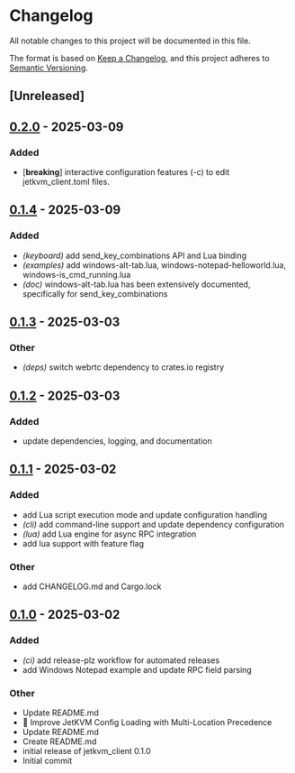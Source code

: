 # Changelog

All notable changes to this project will be documented in this file.

The format is based on [Keep a Changelog](https://keepachangelog.com/en/1.0.0/),
and this project adheres to [Semantic Versioning](https://semver.org/spec/v2.0.0.html).

## [Unreleased]

## [0.2.0](https://github.com/nilp0inter/jetkvm_client/compare/jetkvm_client-v0.1.4...jetkvm_client-v0.2.0) - 2025-03-09

### Added

- [**breaking**] interactive configuration features (-c) to edit jetkvm_client.toml files.

## [0.1.4](https://github.com/nilp0inter/jetkvm_client/compare/jetkvm_client-v0.1.3...jetkvm_client-v0.1.4) - 2025-03-09

### Added

- *(keyboard)* add send_key_combinations API and Lua binding
- *(examples)* add windows-alt-tab.lua, windows-notepad-helloworld.lua, windows-is_cmd_running.lua
- *(doc)* windows-alt-tab.lua has been extensively documented, specifically for send_key_combinations

## [0.1.3](https://github.com/nilp0inter/jetkvm_client/compare/v0.1.2...v0.1.3) - 2025-03-03

### Other

- *(deps)* switch webrtc dependency to crates.io registry

## [0.1.2](https://github.com/nilp0inter/jetkvm_client/compare/v0.1.1...v0.1.2) - 2025-03-03

### Added

- update dependencies, logging, and documentation

## [0.1.1](https://github.com/nilp0inter/jetkvm_client/compare/v0.1.0...v0.1.1) - 2025-03-02

### Added

- add Lua script execution mode and update configuration handling
- *(cli)* add command-line support and update dependency configuration
- *(lua)* add Lua engine for async RPC integration
- add lua support with feature flag

### Other

- add CHANGELOG.md and Cargo.lock

## [0.1.0](https://github.com/nilp0inter/jetkvm_client/releases/tag/v0.1.0) - 2025-03-02

### Added

- *(ci)* add release-plz workflow for automated releases
- add Windows Notepad example and update RPC field parsing

### Other

- Update README.md
- 🔧 Improve JetKVM Config Loading with Multi-Location Precedence
- Update README.md
- Create README.md
- initial release of jetkvm_client 0.1.0
- Initial commit
